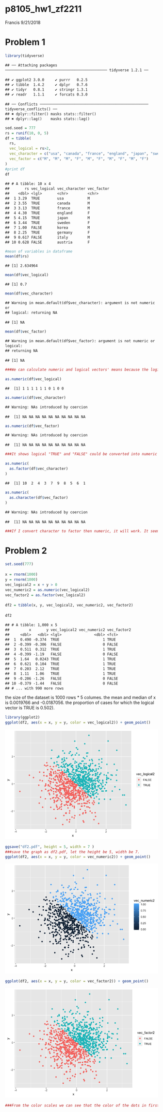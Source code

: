 p8105\_hw1\_zf2211
================
Francis
9/21/2018

Problem 1
=========

``` r
library(tidyverse)
```

    ## ── Attaching packages ─────────────────────────────────────────────── tidyverse 1.2.1 ──

    ## ✔ ggplot2 3.0.0     ✔ purrr   0.2.5
    ## ✔ tibble  1.4.2     ✔ dplyr   0.7.6
    ## ✔ tidyr   0.8.1     ✔ stringr 1.3.1
    ## ✔ readr   1.1.1     ✔ forcats 0.3.0

    ## ── Conflicts ────────────────────────────────────────────────── tidyverse_conflicts() ──
    ## ✖ dplyr::filter() masks stats::filter()
    ## ✖ dplyr::lag()    masks stats::lag()

``` r
sed.seed = 777
rs = runif(10, 0, 5)
df = tibble(
  rs,
  vec_logical = rs>2,
  vec_character = c("usa", "canada", "france", "england", "japan", "sweden", "korea", "germany", "italy", "austria"),
  vec_factor = c("M", "M", "M", "F", "M", "F", "M", "F", "M", "F")
)
#print df
df
```

    ## # A tibble: 10 x 4
    ##       rs vec_logical vec_character vec_factor
    ##    <dbl> <lgl>       <chr>         <chr>     
    ##  1 3.29  TRUE        usa           M         
    ##  2 3.55  TRUE        canada        M         
    ##  3 3.13  TRUE        france        M         
    ##  4 4.30  TRUE        england       F         
    ##  5 4.15  TRUE        japan         M         
    ##  6 3.44  TRUE        sweden        F         
    ##  7 1.00  FALSE       korea         M         
    ##  8 2.25  TRUE        germany       F         
    ##  9 0.617 FALSE       italy         M         
    ## 10 0.628 FALSE       austria       F

``` r
#mean of variables in dataframe
mean(df$rs)
```

    ## [1] 2.634964

``` r
mean(df$vec_logical)
```

    ## [1] 0.7

``` r
mean(df$vec_character)
```

    ## Warning in mean.default(df$vec_character): argument is not numeric or
    ## logical: returning NA

    ## [1] NA

``` r
mean(df$vec_factor)
```

    ## Warning in mean.default(df$vec_factor): argument is not numeric or logical:
    ## returning NA

    ## [1] NA

``` r
###We can calculate numeric and logical vectors' means because the logical vector "FALSE" and "TRUE" was transformed into numeric 0 and 1. Since character and factor cannot be transformed, their means could not be calculated.
```

``` r
as.numeric(df$vec_logical)
```

    ##  [1] 1 1 1 1 1 1 0 1 0 0

``` r
as.numeric(df$vec_character)
```

    ## Warning: NAs introduced by coercion

    ##  [1] NA NA NA NA NA NA NA NA NA NA

``` r
as.numeric(df$vec_factor)
```

    ## Warning: NAs introduced by coercion

    ##  [1] NA NA NA NA NA NA NA NA NA NA

``` r
###It shows logical "TRUE" and "FALSE" could be converted into numeric 1 and 0, while character and factor variables could not be converted (respectively replaced by "NA" after coercion).
```

``` r
as.numeric(
  as.factor(df$vec_character)
)
```

    ##  [1] 10  2  4  3  7  9  8  5  6  1

``` r
as.numeric(
  as.character(df$vec_factor)
)
```

    ## Warning: NAs introduced by coercion

    ##  [1] NA NA NA NA NA NA NA NA NA NA

``` r
###If I convert character to factor then numeric, it will work. It seems those characters refer to data in some database? While converting factor to character then numeric doesn't work (respectively replaced by "NA" after coercion).
```

Problem 2
=========

``` r
set.seed(777)

x = rnorm(1000)
y = rnorm(1000)
vec_logical2 = x + y > 0
vec_numeric2 = as.numeric(vec_logical2)
vec_factor2 = as.factor(vec_logical2)

df2 = tibble(x, y, vec_logical2, vec_numeric2, vec_factor2)

df2
```

    ## # A tibble: 1,000 x 5
    ##         x       y vec_logical2 vec_numeric2 vec_factor2
    ##     <dbl>   <dbl> <lgl>               <dbl> <fct>      
    ##  1  0.490 -0.374  TRUE                    1 TRUE       
    ##  2 -0.399 -0.306  FALSE                   0 FALSE      
    ##  3  0.511  0.312  TRUE                    1 TRUE       
    ##  4 -0.399 -1.19   FALSE                   0 FALSE      
    ##  5  1.64   0.0243 TRUE                    1 TRUE       
    ##  6  0.621  0.104  TRUE                    1 TRUE       
    ##  7  0.203  2.12   TRUE                    1 TRUE       
    ##  8  1.11   1.06   TRUE                    1 TRUE       
    ##  9 -0.206 -1.26   FALSE                   0 FALSE      
    ## 10 -0.379 -1.44   FALSE                   0 FALSE      
    ## # ... with 990 more rows

the size of the dataset is 1000 rows \* 5 columes. the mean and median of x is 0.0019766 and -0.0187056. the proportion of cases for which the logical vector is TRUE is 0.502).

``` r
library(ggplot2)
ggplot(df2, aes(x = x, y = y, color = vec_logical2)) + geom_point()
```

![](github_document_files/figure-markdown_github/scatterplot-1.png)

``` r
ggsave("df2.pdf", height = 5, width = 7 )
###save the graph as df2.pdf, let the height be 5, width be 7.
ggplot(df2, aes(x = x, y = y, color = vec_numeric2)) + geom_point()
```

![](github_document_files/figure-markdown_github/scatterplot-2.png)

``` r
ggplot(df2, aes(x = x, y = y, color = vec_factor2)) + geom_point()
```

![](github_document_files/figure-markdown_github/scatterplot-3.png)

``` r
###From the color scales we can see that the color of the dots in first(logical vector) and third(factor vector) is bipolar, while the second(numeric vector) is gradual.
```
